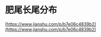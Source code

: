 # 肥尾长尾分布










[https://www.jianshu.com/p/b7e06c4839b2](https://www.jianshu.com/p/b7e06c4839b2)
















